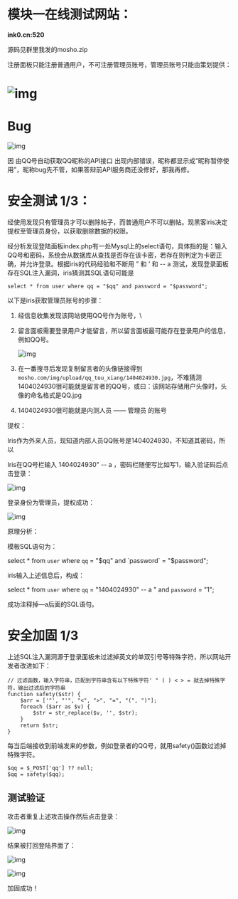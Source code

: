 # 模块一在线测试网站：

**ink0.cn:520**

源码见群里我发的mosho.zip

注册面板只能注册普通用户，不可注册管理员账号，管理员账号只能由策划提供：

# ![img](./img/README/clip_image002.png)

# Bug

![img](./img/README/clip_image004.jpg)

因 由QQ号自动获取QQ昵称的API接口 出现内部错误，昵称都显示成“昵称暂停使用”，昵称bug先不管，如果答辩前API服务商还没修好，那我再修。

# 安全测试 1/3：

经使用发现只有管理员才可以删除帖子，而普通用户不可以删帖。现黑客iris决定提权至管理员身份，以获取删除数据的权限。

经分析发现登陆面板index.php有一处Mysql上的select语句，具体指的是：输入QQ号和密码，系统会从数据库从查找是否存在该卡密，若存在则判定为卡密正确，并允许登录。根据iris的代码经验和不断用 ” 和 ’ 和 -- a 测试，发现登录面板存在SQL注入漏洞，iris猜测其SQL语句可能是

`select * from user where qq = "$qq" and password = "$password";`

以下是iris获取管理员账号的步骤：

1. 经信息收集发现该网站使用QQ号作为账号，\

2. 留言面板需要登录用户才能留言，所以留言面板最可能存在登录用户的信息，例如QQ号。

   ![img](./../../../Typora/Typora/FilesSave/images/README/clip_image006-1688519274381-23.jpg)

3. 在一番搜寻后发现复制留言者的头像链接得到`mosho.com/img/upload/qq_tou_xiang/1404024930.jpg`，不难猜测1404024930很可能就是留言者的QQ号，或曰：该网站存储用户头像时，头像的命名格式是QQ.jpg

4. 1404024930很可能就是内测人员 —— 管理员 的账号

 

提权：

Iris作为外来人员，现知道内部人员QQ账号是1404024930，不知道其密码，所以

Iris在QQ号栏输入  1404024930" -- a ，密码栏随便写比如写1，输入验证码后点击登录：

![img](./img/README/clip_image008.png)

登录身份为管理员，提权成功：

![img](./img/README/clip_image010.png)

原理分析：

模板SQL语句为：

select * from `user` where `qq` = "$qq" and `password` = "$password";

iris输入上述信息后，构成：

select * from `user` where `qq` = "1404024930" -- a " and `password` = "1";



成功注释掉—a后面的SQL语句。

 

# 安全加固 1/3

上述SQL注入漏洞源于登录面板未过滤掉英文的单双引号等特殊字符，所以网站开发者改进如下：

```
// 过滤函数，输入字符串，匹配到字符串含有以下特殊字符' " ( ) < > = 就去掉特殊字符，输出过滤后的字符串
function safety($str) {
    $arr = ['"', "'", "<", ">", "=", "(", ")"];
    foreach ($arr as $v) {
        $str = str_replace($v, '', $str);
    }
    return $str;
}
```

每当后端接收到前端发来的参数，例如登录者的QQ号，就用safety()函数过滤掉特殊字符。

```
$qq = $_POST['qq'] ?? null;
$qq = safety($qq);
```

## 测试验证

攻击者重复上述攻击操作然后点击登录：

![img](./img/README/clip_image012.png)

结果被打回登陆界面了：

![img](./img/README/clip_image014.png)

![img](./img/README/clip_image016.png)

加固成功！